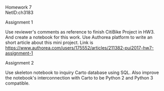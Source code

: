 
Homework 7  
NetID:ch3183

Assignment 1 

Use reviewer's comments as reference to finish CitiBike Project in HW3. And create a notebook for this work. 
Use Authorea platform to write an short article about this mini project.
Link is 
https://www.authorea.com/users/175552/articles/211382-pui2017-hw7-assignment-1



Assignment 2

Use skeleton notebook to inquiry Carto database using SQL. Also improve the notebook's interconnection with Carto to be Python 2 and Python 3 compatible.

